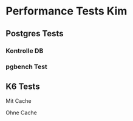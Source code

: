 # Performance Tests Kim
## Postgres Tests
### Kontrolle DB



### pgbench Test




## K6 Tests

Mit Cache


Ohne Cache

